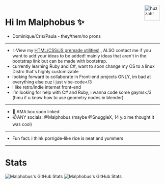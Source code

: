 <img alt="huzzah!" align="right" src="https://external-content.duckduckgo.com/iu/?u=https%3A%2F%2Fgifdb.com%2Fimages%2Fhigh%2Fclub-penguin-clap-hands-x0xpyfcu8nonilvg.gif&f=1&nofb=1&ipt=4d47c3e76e3abfcde23285114dec662e0f33862ac53fa43623e41333936d38a0" width="50px">

# Hi Im Malphobus ✨
- Dominique/Cris/Paula - they/them/no prons

---

- ✨View my [HTML/CSS/JS premade utilities!](https://github.com/Malphobus/Malpho-HTML-JS-CSS-library) , ALSO contact me if you want to add your ideas to be added! mainly ideas that aren't in the bootstrap link but can be made with bootstrap.
- currently learning Ruby and C#, want to soon change my OS to a linux Distro that's highly customizable
- looking forward to collaborate in Front-end projects ONLY, im bad at everything else cuz i just vibe-code</3
- i like retro/indie internet front-end
- I’m looking for help with C# and Ruby, i wanna code some gayms</3 (hmu if u know how to use geometry nodes in blender)

---

- 💬 AMA box soon linked
- 📫ANY socials: @Malphobus (maybe @SnuggleX, 14 y.o me thought it was cool)

---

- Fun fact: i think porrigde-like rice is neat and yummers

---
# Stats
<div style="display: inline-block">
<img src="https://github-readme-stats.vercel.app/api?username=Malphobus&theme=synthwave&show_icons=true&hide_border=true&count_private=true" alt="Malphobus's GitHub Stats" /> 
<img src="https://github-readme-stats.vercel.app/api/top-langs/?username=Malphobus&theme=synthwave&show_icons=true&hide_border=true&layout=compact" alt="Malphobus's GitHub Stats" />
</div>
